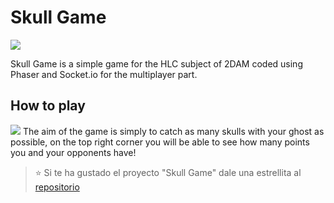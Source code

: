 # Skull Game
![](https://https://github.com/ismaelpacheco13/skull-game/skull.png)

Skull Game is a simple game for the HLC subject of 2DAM coded using Phaser and Socket.io for the multiplayer part.

## How to play
![](https://https://github.com/ismaelpacheco13/skull-game/white.png)
The aim of the game is simply to catch as many skulls with your ghost as possible, on the top right corner you will be able to see
how many points you and your opponents have!

> :star: Si te ha gustado el proyecto "Skull Game" dale una estrellita al [repositorio](https://github.com/ismaelpacheco13/skull-game)
